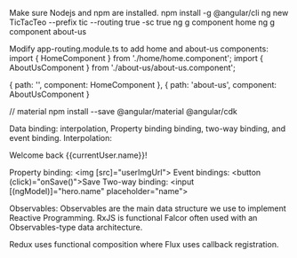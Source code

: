 
Make sure Nodejs and npm are installed.
npm install -g @angular/cli
ng new TicTacTeo --prefix tic --routing true -sc true
ng g component home
ng g component about-us

Modify app-routing.module.ts to add home and about-us components:
import { HomeComponent } from './home/home.component';
import { AboutUsComponent } from './about-us/about-us.component';

{
  path: '',
  component: HomeComponent
},
{
  path: 'about-us',
  component: AboutUsComponent
}

// material
npm install --save @angular/material @angular/cdk





Data binding: interpolation, Property binding binding, two-way binding, and event binding.
Interpolation: <p>Welcome back {{currentUser.name}}!</p>
Property binding: <img [src]="userImgUrl">
Event bindings: <button (click)="onSave()">Save</button>
Two-way binding: <input [(ngModel)]="hero.name" placeholder="name">

Observables: Observables are the main data structure we use to implement Reactive Programming.
RxJS is functional
Falcor often used with an Observables-type data architecture.

Redux uses functional composition where Flux uses callback registration.
